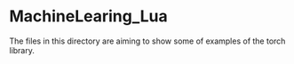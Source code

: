 # MachineLearing_Lua
The files in this directory are aiming to show some of examples of the torch library.
